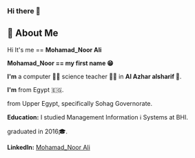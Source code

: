 ### Hi there 👋

<!--
**mr-mohamad-noor-ali/mr-mohamad-noor-ali** is a ✨ _special_ ✨ repository because its `README.md` (this file) appears on your GitHub profile.

Here are some ideas to get you started:

- 🔭 I’m currently working on ...
- 🌱 I’m currently learning ...
- 👯 I’m looking to collaborate on ...
- 🤔 I’m looking for help with ...
- 💬 Ask me about ...
- 📫 How to reach me: ...
- 😄 Pronouns: ...
- ⚡ Fun fact: ...
-->

## 🚀 About Me
Hi It's me == **Mohamad_Noor Ali**

**Mohamad_Noor == my first name 😁**

**I'm** a computer 🧑‍💻 science teacher 👨‍🏫 in **Al Azhar alsharif 🕌**.

**I'm** from Egypt 🇪🇬.

  from Upper Egypt, specifically Sohag Governorate.

**Education:** I studied Management Information ℹ️ Systems at BHI.

  graduated  in 2016🎓.



**LinkedIn:** [Mohamad_Noor Ali](www.linkedin.com/in/mohamadnoor-ali)










